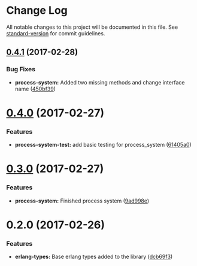 # Change Log

All notable changes to this project will be documented in this file. See [standard-version](https://github.com/conventional-changelog/standard-version) for commit guidelines.

<a name="0.4.1"></a>
## [0.4.1](https://github.com/aitoroses/erlang-js/compare/v0.4.0...v0.4.1) (2017-02-28)


### Bug Fixes

* **process-system:** Added two missing methods and change interface name ([450bf39](https://github.com/aitoroses/erlang-js/commit/450bf39))



<a name="0.4.0"></a>
# [0.4.0](https://github.com/aitoroses/erlang-js/compare/v0.3.0...v0.4.0) (2017-02-27)


### Features

* **process-system-test:** add basic testing for process_system ([61405a0](https://github.com/aitoroses/erlang-js/commit/61405a0))



<a name="0.3.0"></a>
# [0.3.0](https://github.com/aitoroses/erlang-js/compare/v0.2.0...v0.3.0) (2017-02-27)


### Features

* **process-system:** Finished process system ([9ad998e](https://github.com/aitoroses/erlang-js/commit/9ad998e))



<a name="0.2.0"></a>
# 0.2.0 (2017-02-26)


### Features

* **erlang-types:** Base erlang types added to the library ([dcb69f3](https://github.com/aitoroses/erlang-js/commit/dcb69f3))
